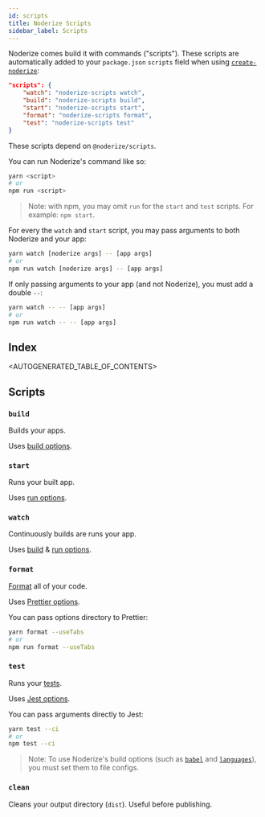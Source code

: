 ```yaml
---
id: scripts
title: Noderize Scripts
sidebar_label: Scripts
---
```


Noderize comes build it with commands ("scripts"). These scripts are automatically added to your `package.json` `scripts` field when using [`create-noderize`](create.md):

```json
"scripts": {
    "watch": "noderize-scripts watch",
    "build": "noderize-scripts build",
    "start": "noderize-scripts start",
    "format": "noderize-scripts format",
    "test": "noderize-scripts test"
}
```

These scripts depend on `@noderize/scripts`.

You can run Noderize's command like so:

```bash
yarn <script>
# or
npm run <script>
```

> Note: with npm, you may omit `run` for the `start` and `test` scripts. For example: `npm start`.

For every the `watch` and `start` script, you may pass arguments to both Noderize and your app:

```bash
yarn watch [noderize args] -- [app args]
# or
npm run watch [noderize args] -- [app args]
```

If only passing arguments to your app (and not Noderize), you must add a double `--`:

```bash
yarn watch -- -- [app args]
# or
npm run watch -- -- [app args]
```

## Index

<AUTOGENERATED_TABLE_OF_CONTENTS>

## Scripts

### `build`

Builds your apps.

Uses [build options](configuration-noderize.md#build-options).

### `start`

Runs your built app.

Uses [run options](configuration-noderize.md#run-options).

### `watch`

Continuously builds are runs your app.

Uses [build](configuration-noderize.md#build-options) & [run options](configuration-noderize.md#run-options).

### `format`

[Format](features-formatting.md) all of your code.

Uses [Prettier options](configuration-prettier.md).

You can pass options directory to Prettier:

```bash
yarn format --useTabs
# or
npm run format --useTabs
```

### `test`

Runs your [tests](features-testing.md).

Uses [Jest options](configuration-jest.md).

You can pass arguments directly to Jest:

```bash
yarn test --ci
# or
npm test --ci
```

> Note: To use Noderize's build options (such as [`babel`](configuration-noderize.md#babel) and [`languages`](configuration-noderize.md#languages)), you must set them to file configs.

### `clean`

Cleans your output directory (`dist`). Useful before publishing.
